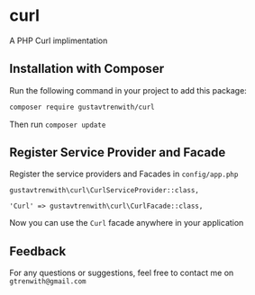# curl
A PHP Curl implimentation

## Installation with Composer
Run the following command in your project to add this package:
```bash
composer require gustavtrenwith/curl
```
Then run `composer update`

## Register Service Provider and Facade

Register the service providers and Facades in `config/app.php`
```
gustavtrenwith\curl\CurlServiceProvider::class,
```
```
'Curl' => gustavtrenwith\curl\CurlFacade::class,
```

Now you can use the `Curl` facade anywhere in your application

## Feedback
For any questions or suggestions, feel free to contact me on `gtrenwith@gmail.com`